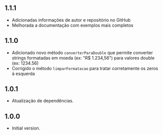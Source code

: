 ## 1.1.1

- Adicionadas informações de autor e repositório no GitHub
- Melhorada a documentação com exemplos mais completos

## 1.1.0

- Adicionado novo método `converterParaDouble` que permite converter strings formatadas em moeda (ex: "R$ 1.234,56") para valores double (ex: 1234.56)
- Corrigido o método `limparFormatacao` para tratar corretamente os zeros à esquerda

## 1.0.1

- Atualização de dependências.

## 1.0.0

- Initial version.
